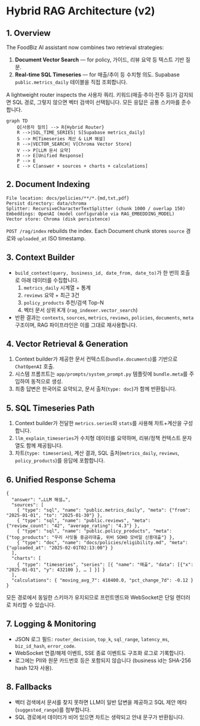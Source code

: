 # Hybrid RAG Architecture (v2)

## 1. Overview
The FoodBiz AI assistant now combines two retrieval strategies:

1. **Document Vector Search** — for policy, 가이드, 리뷰 요약 등 텍스트 기반 질문.
2. **Real-time SQL Timeseries** — for 매출/추이 등 수치형 의도. Supabase `public.metrics_daily` 테이블을 직접 조회합니다.

A lightweight router inspects the 사용자 쿼리. 키워드(매출·추이·전주 등)가 감지되면 SQL 경로, 그렇지 않으면 벡터 검색이 선택됩니다. 모든 응답은 공통 스키마를 준수합니다.

```mermaid
graph TD
    Q[사용자 질의] --> R{Hybrid Router}
    R -->|SQL_TIME_SERIES| S[Supabase metrics_daily]
    S --> M[Timeseries 계산 & LLM 해설]
    R -->|VECTOR_SEARCH| V[Chroma Vector Store]
    V --> P[LLM 문서 요약]
    M --> E[Unified Response]
    P --> E
    E --> C[answer + sources + charts + calculations]
```

## 2. Document Indexing
```
File location: docs/policies/**/*.{md,txt,pdf}
Persist directory: data/chroma
Splitter: RecursiveCharacterTextSplitter (chunk 1000 / overlap 150)
Embeddings: OpenAI (model configurable via RAG_EMBEDDING_MODEL)
Vector store: Chroma (disk persistence)
```
`POST /rag/index` rebuilds the index. Each Document chunk stores `source` 경로와 `uploaded_at` ISO timestamp.

## 3. Context Builder
- `build_context(query, business_id, date_from, date_to)`가 한 번의 호출로 아래 데이터를 수집합니다.
  1. `metrics_daily` 시계열 + 통계
  2. `reviews` 요약 + 최근 3건
  3. `policy_products` 추천/검색 Top-N
  4. 벡터 문서 상위 K개 (`rag_indexer.vector_search`)
- 반환 결과는 `contexts`, `sources`, `metrics`, `reviews`, `policies`, `documents`, `meta` 구조이며, RAG 파이프라인은 이를 그대로 재사용합니다.

## 4. Vector Retrieval & Generation
1. Context builder가 제공한 문서 컨텍스트(`bundle.documents`)를 기반으로 `ChatOpenAI` 호출.
2. 시스템 프롬프트는 `app/prompts/system_prompt.py` 템플릿에 `bundle.meta`를 주입하여 동적으로 생성.
3. 최종 답변은 한국어로 요약되고, 문서 출처(`type: doc`)가 함께 반환됩니다.

## 5. SQL Timeseries Path
1. Context builder가 전달한 `metrics.series`와 `stats`를 사용해 차트+계산을 구성합니다.
2. `llm_explain_timeseries`가 수치형 데이터를 요약하며, 리뷰/정책 컨텍스트 문자열도 함께 제공됩니다.
3. 차트(`type: timeseries`), 계산 결과, SQL 출처(`metrics_daily`, `reviews`, `policy_products`)를 응답에 포함합니다.

## 6. Unified Response Schema
```jsonc
{
  "answer": "…LLM 해설…",
  "sources": [
    { "type": "sql", "name": "public.metrics_daily", "meta": {"from": "2025-01-01", "to": "2025-01-30"} },
    { "type": "sql", "name": "public.reviews", "meta": {"review_count": "42", "average_rating": "4.3"} },
    { "type": "sql", "name": "public.policy_products", "meta": {"top_products": "우리 사잇돌 중금리대출, 위비 SOHO 모바일 신용대출"} },
    { "type": "doc", "name": "docs/policies/eligibility.md", "meta": {"uploaded_at": "2025-02-01T02:13:00"} }
  ],
  "charts": [
    { "type": "timeseries", "series": [{ "name": "매출", "data": [{"x": "2025-01-01", "y": 432100 }, … ] }] }
  ],
  "calculations": { "moving_avg_7": 418400.0, "pct_change_7d": -0.12 }
}
```
모든 경로에서 동일한 스키마가 유지되므로 프런트엔드와 WebSocket은 단일 렌더러로 처리할 수 있습니다.

## 7. Logging & Monitoring
- JSON 로그 필드: `router_decision`, `top_k`, `sql_range`, `latency_ms`, `biz_id_hash`, `error_code`.
- WebSocket 연결/해제 이벤트, SSE 종료 이벤트도 구조화 로그로 기록합니다.
- 로그에는 PII와 원문 카드번호 등은 포함되지 않습니다 (business id는 SHA-256 hash 12자 사용).

## 8. Fallbacks
- 벡터 검색에서 문서를 찾지 못하면 LLM이 일반 답변을 제공하고 SQL 제안 메타(`suggested_range`)를 첨부합니다.
- SQL 경로에서 데이터가 비어 있으면 차트는 생략되고 안내 문구가 반환됩니다.

